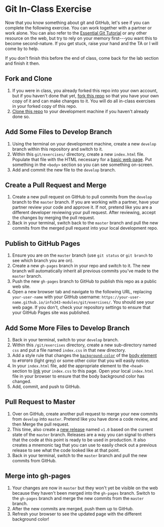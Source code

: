 # Git In-Class Exercise

Now that you know something about git and GitHub, let's see if you can complete the following exercise. You can work together with a partner or work alone. You can also refer to the [Essential Git Tutorial](../essential-git.md) or any other resource on the web, but try to rely on your memory first---you want this to become second-nature. If you get stuck, raise your hand and the TA or I will come by to help.

If you don't finish this before the end of class, come back for the lab section and finish it then.

## Fork and Clone

1. If you were in class, you already forked this repo into your own account, but if you haven't done that yet, [fork this repo](https://guides.github.com/activities/forking/) so that you have your own copy of it and can make changes to it. You will do all in-class exercises in your forked copy of this repo.
1. [Clone this repo](https://help.github.com/articles/cloning-a-repository/) to your development machine if you haven't already done so.

## Add Some Files to Develop Branch

1. Using the terminal on your development machine, create a new `develop` branch within this repository and switch to it.
1. Within this `git/exercises/` directory, create a new `index.html` file. Populate that file with the HTML necessary for a [basic web page](../../html-css/essential-html.md). Put something in the `<body>` section so you can see something on-screen.
1. Add and commit the new file to the `develop` branch.

## Create a Pull Request and Merge

1. Create a new pull request on GitHub to pull commits from the `develop` branch to the `master` branch. If you are working with a partner, have your partner review your code and approve it. If not, pretend like you are a different developer reviewing your pull request. After reviewing, accept the changes by merging the pull request.
1. Back in your terminal, switch back to the `master` branch and pull the new commits from the merged pull request into your local development repo.

## Publish to GitHub Pages

1. Ensure you are on the `master` branch (use `git status` or `git branch` to see which branch you are on).
1. Create a new `gh-pages` branch in your repo and switch to it. The new branch will automatically inherit all previous commits you've made to the `master` branch.
1. Push the new `gh-pages` branch to GitHub to publish this repo as a public web site.
1. Open a new browser tab and navigate to the following URL, replacing `your-user-name` with your GitHub username: `https://your-user-name.github.io/info343-modules/git/exercises/`. You should see your web page. If you don't, check your repository settings to ensure that your GitHub Pages site was published.

## Add Some More Files to Develop Branch

1. Back in your terminal, switch to your `develop` branch.
1. Within this `/git/exercises` directory, create a new sub-directory named `css` and put a file named `index.css` in that new directory.
1. Add a style rule that changes the [`background-color`](http://www.w3schools.com/cssref/pr_background-color.asp) of the [body element](http://www.w3schools.com/cssref/sel_element.asp) to `#F0F0F0` (light grey) or some other color that you will easily notice.
1. In your `index.html` file, add the appropriate element to the `<head>` section to [link](http://www.w3schools.com/tags/tag_link.asp) your `index.css` to this page. Open your local `index.html` file in your browser to ensure that the body background color has changed.
1. Add, commit, and push to GitHub.

## Pull Request to Master

1. Over on GitHub, create another pull request to merge your new commits from `develop` into `master`. Pretend like you have done a code review, and then Merge the pull request.
1. This time, also create a [new release](https://help.github.com/articles/creating-releases/) named `v1.0` based on the current state of the `master` branch. Releases are a way you can signal to others that the code at this point is ready to be used in production. It also creates a mnemonic tag that you can use to easily check out a previous release to see what the code looked like at that point. 
1. Back in your terminal, switch to the `master` branch and pull the new commits from GitHub.

## Merge into gh-pages

1. Your changes are now in `master` but they won't yet be visible on the web because they haven't been merged into the `gh-pages` branch. Switch to the `gh-pages` branch and merge the new commits from the `master` branch.
1. After the new commits are merged, push them up to GitHub.
1. Refresh your browser to see the updated page with the different background color!

